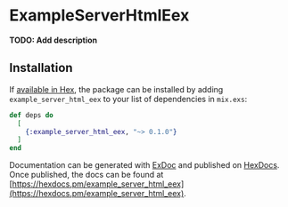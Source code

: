 # ExampleServerHtmlEex

**TODO: Add description**

## Installation

If [available in Hex](https://hex.pm/docs/publish), the package can be installed
by adding `example_server_html_eex` to your list of dependencies in `mix.exs`:

```elixir
def deps do
  [
    {:example_server_html_eex, "~> 0.1.0"}
  ]
end
```

Documentation can be generated with [ExDoc](https://github.com/elixir-lang/ex_doc)
and published on [HexDocs](https://hexdocs.pm). Once published, the docs can
be found at [https://hexdocs.pm/example_server_html_eex](https://hexdocs.pm/example_server_html_eex).

